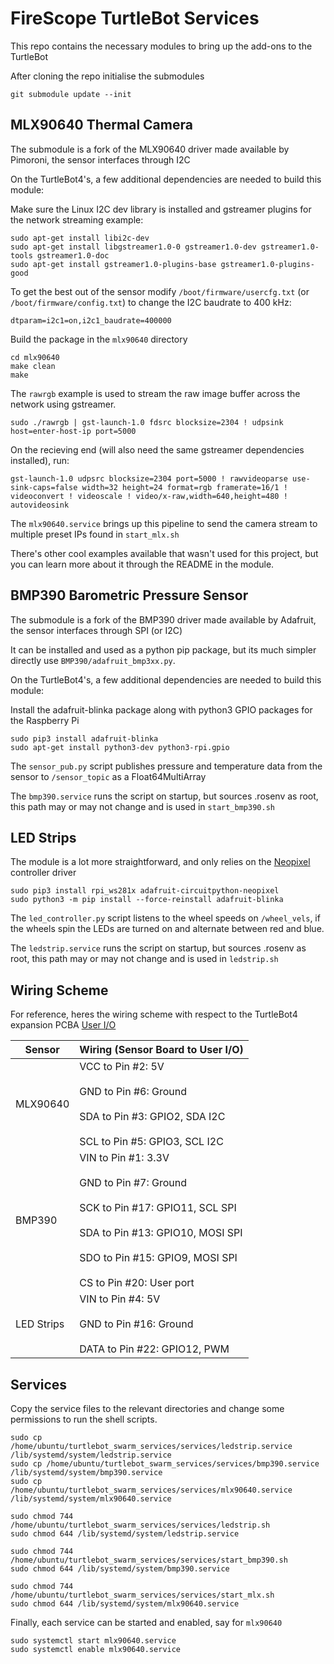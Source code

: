 # FireScope TurtleBot Services

This repo contains the necessary modules to bring up the add-ons to the TurtleBot

After cloning the repo initialise the submodules
```text
git submodule update --init
```
## MLX90640 Thermal Camera

The submodule is a fork of the MLX90640 driver made available by Pimoroni, the sensor interfaces through I2C

On the TurtleBot4's, a few additional dependencies are needed to build this module:

Make sure the Linux I2C dev library is installed and gstreamer plugins for the network streaming example:

```text
sudo apt-get install libi2c-dev
sudo apt-get install libgstreamer1.0-0 gstreamer1.0-dev gstreamer1.0-tools gstreamer1.0-doc
sudo apt-get install gstreamer1.0-plugins-base gstreamer1.0-plugins-good
```

To get the best out of the sensor modify `/boot/firmware/usercfg.txt`  (or `/boot/firmware/config.txt`) to change the I2C baudrate to 400 kHz:

```text
dtparam=i2c1=on,i2c1_baudrate=400000
```

Build the package in the `mlx90640` directory 
```text
cd mlx90640
make clean
make
```

The `rawrgb` example is used to stream the raw image buffer across the network using gstreamer.

```
sudo ./rawrgb | gst-launch-1.0 fdsrc blocksize=2304 ! udpsink host=enter-host-ip port=5000
```

On the recieving end (will also need the same gstreamer dependencies installed), run:
```
gst-launch-1.0 udpsrc blocksize=2304 port=5000 ! rawvideoparse use-sink-caps=false width=32 height=24 format=rgb framerate=16/1 ! videoconvert ! videoscale ! video/x-raw,width=640,height=480 ! autovideosink
```

The `mlx90640.service` brings up this pipeline to send the camera stream to multiple preset IPs found in `start_mlx.sh`

There's other cool examples available that wasn't used for this project, but you can learn more about it through the README in the module.


## BMP390 Barometric Pressure Sensor 

The submodule is a fork of the BMP390 driver made available by Adafruit, the sensor interfaces through SPI (or I2C)

It can be installed and used as a python pip package, but its much simpler directly use `BMP390/adafruit_bmp3xx.py`.

On the TurtleBot4's, a few additional dependencies are needed to build this module:

Install the adafruit-blinka package along with python3 GPIO packages for the Raspberry Pi

```text
sudo pip3 install adafruit-blinka
sudo apt-get install python3-dev python3-rpi.gpio
```

The `sensor_pub.py` script publishes pressure and temperature data from the sensor to `/sensor_topic` as a Float64MultiArray

The `bmp390.service` runs the script on startup, but sources .rosenv as root, this path may or may not change and is used in `start_bmp390.sh`


## LED Strips 

The module is a lot more straightforward, and only relies on the [Neopixel](https://learn.adafruit.com/neopixels-on-raspberry-pi/python-usage) controller driver

```text
sudo pip3 install rpi_ws281x adafruit-circuitpython-neopixel
sudo python3 -m pip install --force-reinstall adafruit-blinka
```

The `led_controller.py` script listens to the wheel speeds on `/wheel_vels`, if the wheels spin the LEDs are turned on and alternate between red and blue.

The `ledstrip.service` runs the script on startup, but sources .rosenv as root, this path may or may not change and is used in `ledstrip.sh`



## Wiring Scheme

For reference, heres the wiring scheme with respect to the TurtleBot4 expansion PCBA [User I/O](https://turtlebot.github.io/turtlebot4-user-manual/electrical/pcba.html)

| Sensor     | Wiring (Sensor Board to User I/O)                                                                                                                                                               |
| ---------- | ------------------------------------------------------------------------------------------------------------------------------------------------------------------------------------------------------ |
| MLX90640   | VCC to Pin #2: 5V<br><br>GND to Pin #6: Ground<br><br>SDA to Pin #3: GPIO2, SDA I2C<br><br>SCL to Pin #5: GPIO3, SCL I2C                                                                               |
| BMP390     | VIN to Pin #1: 3.3V<br><br>GND to Pin #7: Ground<br><br>SCK to Pin #17: GPIO11, SCL SPI<br><br>SDA to Pin #13: GPIO10, MOSI SPI<br><br>SDO to Pin #15: GPIO9, MOSI SPI<br><br>CS to Pin #20: User port |
| LED Strips | VIN to Pin #4: 5V<br><br>GND to Pin #16: Ground<br><br>DATA to Pin #22: GPIO12, PWM                                                                                                                    |


## Services

Copy the service files to the relevant directories and change some permissions to run the shell scripts.
```text
sudo cp /home/ubuntu/turtlebot_swarm_services/services/ledstrip.service /lib/systemd/system/ledstrip.service
sudo cp /home/ubuntu/turtlebot_swarm_services/services/bmp390.service /lib/systemd/system/bmp390.service
sudo cp /home/ubuntu/turtlebot_swarm_services/services/mlx90640.service /lib/systemd/system/mlx90640.service

sudo chmod 744 /home/ubuntu/turtlebot_swarm_services/services/ledstrip.sh
sudo chmod 644 /lib/systemd/system/ledstrip.service

sudo chmod 744 /home/ubuntu/turtlebot_swarm_services/services/start_bmp390.sh
sudo chmod 644 /lib/systemd/system/bmp390.service

sudo chmod 744 /home/ubuntu/turtlebot_swarm_services/services/start_mlx.sh
sudo chmod 644 /lib/systemd/system/mlx90640.service
```

Finally, each service can be started and enabled, say for `mlx90640`

```text
sudo systemctl start mlx90640.service 
sudo systemctl enable mlx90640.service
```